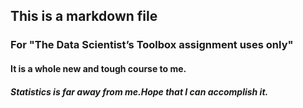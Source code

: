 ## This is a markdown file
### For "The Data Scientist’s Toolbox assignment uses only"
#### It is a whole new and tough course to me.
##### Statistics is far away from me.Hope that I can accomplish it.
